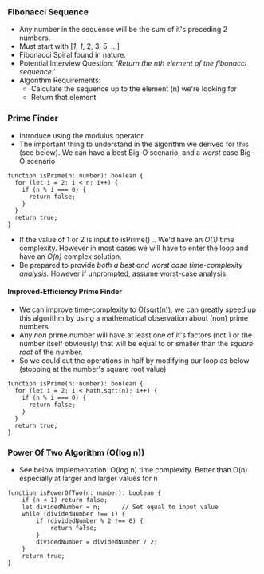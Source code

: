 ### Fibonacci Sequence

- Any number in the sequence will be the sum of it's preceding 2 numbers.
- Must start with [*1*, *1*, 2, 3, 5, ...]
- Fibonacci Spiral found in nature.
- Potential Interview Question: _'Return the nth element of the fibonacci sequence.'_
- Algorithm Requirements:
  - Calculate the sequence up to the element (n) we're looking for
  - Return that element

### Prime Finder

- Introduce using the modulus operator.
- The important thing to understand in the algorithm we derived for this (see below). We can have a best Big-O scenario, and a _worst_ case Big-O scenario

```
function isPrime(n: number): boolean {
  for (let i = 2; i < n; i++) {
    if (n % i === 0) {
      return false;
    }
  }
  return true;
}
```

- If the value of 1 or 2 is input to isPrime() .. We'd have an _O(1)_ time complexity. However in most cases we will have to enter the loop and have an _O(n)_ complex solution.
- Be prepared to provide _both a best and worst case time-complexity analysis._ However if unprompted, assume worst-case analysis.

#### Improved-Efficiency Prime Finder

- We can improve time-complexity to O(sqrt(n)), we can greatly speed up this algorithm by using a mathematical observation about (non) prime numbers
- Any _non_ prime number will have at least one of it's factors (not 1 or the number itself obviously) that will be equal to or smaller than the _square *root*_ of the number.
- So we could cut the operations in half by modifying our loop as below (stopping at the number's square root value)

```
function isPrime(n: number): boolean {
  for (let i = 2; i < Math.sqrt(n); i++) {
    if (n % i === 0) {
      return false;
    }
  }
  return true;
}
```

### Power Of Two Algorithm (O(log n))

- See below implementation. O(log n) time complexity. Better than O(n) especially at larger and larger values for n

```
function isPowerOfTwo(n: number): boolean {
    if (n < 1) return false;
    let dividedNumber = n;      // Set equal to input value
    while (dividedNumber !== 1) {
        if (dividedNumber % 2 !== 0) {
            return false;
        }
        dividedNumber = dividedNumber / 2;
    }
    return true;
}

```

